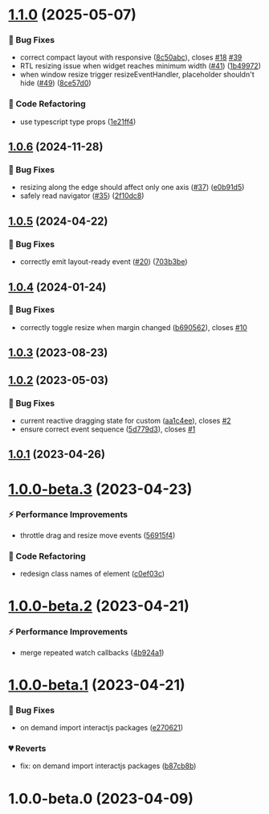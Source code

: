 # [1.1.0](https://github.com/qmhc/grid-layout-plus/compare/v1.0.6...v1.1.0) (2025-05-07)

### 🐞 Bug Fixes

- correct compact layout with responsive ([8c50abc](https://github.com/qmhc/grid-layout-plus/commit/8c50abc5241df3735a5ed44dabdc2db6b2b5e670)), closes [#18](https://github.com/qmhc/grid-layout-plus/issues/18) [#39](https://github.com/qmhc/grid-layout-plus/issues/39)
- RTL resizing issue when widget reaches minimum width ([#41](https://github.com/qmhc/grid-layout-plus/issues/41)) ([1b49972](https://github.com/qmhc/grid-layout-plus/commit/1b49972abe8bf13a501185ab3c95b4a097337c51))
- when window resize trigger resizeEventHandler, placeholder shouldn't hide ([#49](https://github.com/qmhc/grid-layout-plus/issues/49)) ([8ce57d0](https://github.com/qmhc/grid-layout-plus/commit/8ce57d0c79cbf5948fd2e85cd2f215d128d2133a))

### 🔨 Code Refactoring

- use typescript type props ([1e21ff4](https://github.com/qmhc/grid-layout-plus/commit/1e21ff4c280f43d93ae9d799254090a1d68b9c4e))

## [1.0.6](https://github.com/qmhc/grid-layout-plus/compare/v1.0.5...v1.0.6) (2024-11-28)

### 🐞 Bug Fixes

- resizing along the edge should affect only one axis ([#37](https://github.com/qmhc/grid-layout-plus/issues/37)) ([e0b91d5](https://github.com/qmhc/grid-layout-plus/commit/e0b91d545a80516c03d193b6bdbe96d76f76b55c))
- safely read navigator ([#35](https://github.com/qmhc/grid-layout-plus/issues/35)) ([2f10dc8](https://github.com/qmhc/grid-layout-plus/commit/2f10dc8978725ef9fdcda9edbc2d7a63e3e5ac53))

## [1.0.5](https://github.com/qmhc/grid-layout-plus/compare/v1.0.4...v1.0.5) (2024-04-22)

### 🐞 Bug Fixes

- correctly emit layout-ready event ([#20](https://github.com/qmhc/grid-layout-plus/issues/20)) ([703b3be](https://github.com/qmhc/grid-layout-plus/commit/703b3beeeb50bc29e5f2ddcf805be201b66396af))

## [1.0.4](https://github.com/qmhc/grid-layout-plus/compare/v1.0.3...v1.0.4) (2024-01-24)

### 🐞 Bug Fixes

- correctly toggle resize when margin changed ([b690562](https://github.com/qmhc/grid-layout-plus/commit/b690562f3671364e4bb33f436f0d834416239acb)), closes [#10](https://github.com/qmhc/grid-layout-plus/issues/10)

## [1.0.3](https://github.com/qmhc/grid-layout-plus/compare/v1.0.2...v1.0.3) (2023-08-23)

## [1.0.2](https://github.com/qmhc/grid-layout-plus/compare/v1.0.1...v1.0.2) (2023-05-03)

### 🐞 Bug Fixes

- current reactive dragging state for custom ([aa1c4ee](https://github.com/qmhc/grid-layout-plus/commit/aa1c4ee28fe48f95ec50af2c99f6af1397a280f4)), closes [#2](https://github.com/qmhc/grid-layout-plus/issues/2)
- ensure correct event sequence ([5d779d3](https://github.com/qmhc/grid-layout-plus/commit/5d779d313033cbbfda91fce6fcd46097e09d4000)), closes [#1](https://github.com/qmhc/grid-layout-plus/issues/1)

## [1.0.1](https://github.com/qmhc/grid-layout-plus/compare/v1.0.0-beta.3...v1.0.1) (2023-04-26)

# [1.0.0-beta.3](https://github.com/qmhc/grid-layout-plus/compare/v1.0.0-beta.2...v1.0.0-beta.3) (2023-04-23)

### ⚡ Performance Improvements

- throttle drag and resize move events ([56915f4](https://github.com/qmhc/grid-layout-plus/commit/56915f469a671f1a5e0b9b3077601c54b87c4839))

### 🔨 Code Refactoring

- redesign class names of element ([c0ef03c](https://github.com/qmhc/grid-layout-plus/commit/c0ef03c18f801dc4dc3632c53683258bddf09aee))

# [1.0.0-beta.2](https://github.com/qmhc/grid-layout-plus/compare/v1.0.0-beta.1...v1.0.0-beta.2) (2023-04-21)

### ⚡ Performance Improvements

- merge repeated watch callbacks ([4b924a1](https://github.com/qmhc/grid-layout-plus/commit/4b924a13364920ff5944b584c3485aadcf99d4e9))

# [1.0.0-beta.1](https://github.com/qmhc/grid-layout-plus/compare/v1.0.0-beta.0...v1.0.0-beta.1) (2023-04-21)

### 🐞 Bug Fixes

- on demand import interactjs packages ([e270621](https://github.com/qmhc/grid-layout-plus/commit/e270621996f806eaa023995f9328a004af2bbcb9))

### 💔 Reverts

- fix: on demand import interactjs packages ([b87cb8b](https://github.com/qmhc/grid-layout-plus/commit/b87cb8bea7d165179123383344297536980bcc11))

# 1.0.0-beta.0 (2023-04-09)
